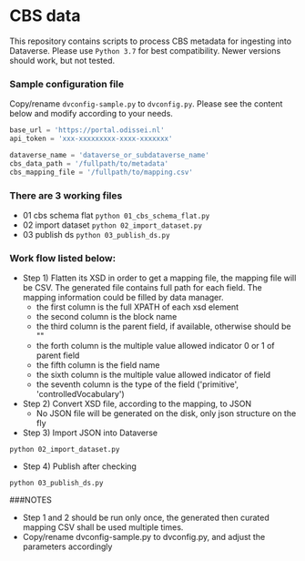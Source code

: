 # CBS data

This repository contains scripts to process CBS metadata for ingesting into Dataverse.
Please use `Python 3.7` for best compatibility. Newer versions should work, but not tested. 

### Sample configuration file
Copy/rename `dvconfig-sample.py` to `dvconfig.py`. Please see the content below and modify according to your needs. 
```python
base_url = 'https://portal.odissei.nl'
api_token = 'xxx-xxxxxxxxx-xxxx-xxxxxxx'

dataverse_name = 'dataverse_or_subdataverse_name'
cbs_data_path = '/fullpath/to/metadata'
cbs_mapping_file = '/fullpath/to/mapping.csv'
```
### There are 3 working files
 * 01 cbs schema flat `python 01_cbs_schema_flat.py`
 * 02 import dataset `python 02_import_dataset.py`
 * 03 publish ds `python 03_publish_ds.py`

### Work flow listed below: 
 * Step 1) Flatten its XSD in order to get a mapping file, the mapping file will be CSV. The generated file contains full path for each field. The mapping information could be filled by data manager.
   * the first column is the full XPATH of each xsd element 
   * the second column is the block name
   * the third column is the parent field, if available, otherwise should be ""
   * the forth column is the multiple value allowed indicator 0 or 1 of parent field
   * the fifth column is the field name
   * the sixth column is the multiple value allowed indicator of field
   * the seventh column is the type of the field ('primitive', 'controlledVocabulary')
 * Step 2) Convert XSD file, according to the mapping, to JSON
   * No JSON file will be generated on the disk, only json structure on the fly
 * Step 3) Import JSON into Dataverse 
 ```shell
python 02_import_dataset.py 
```
 * Step 4) Publish after checking
```shell
python 03_publish_ds.py
```
###NOTES
* Step 1 and 2 should be run only once, the generated then curated mapping CSV shall be used multiple times.
* Copy/rename dvconfig-sample.py to dvconfig.py, and adjust the parameters accordingly

